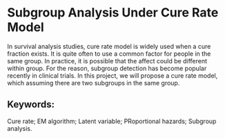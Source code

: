 # Subgroup Analysis Under Cure Rate Model
In survival analysis studies, cure rate model is widely used when a cure fraction exists. It is quite often to use a common factor for people in the same group. In practice, it is  possible that the affect could be different within group. For the reason, subgroup detection has become popular recently in clinical trials. In this project, we will propose a cure rate model, which assuming there are two subgroups in the same group.

## Keywords:
Cure rate; EM algorithm; Latent variable; PRoportional hazards; Subgroup analysis.
